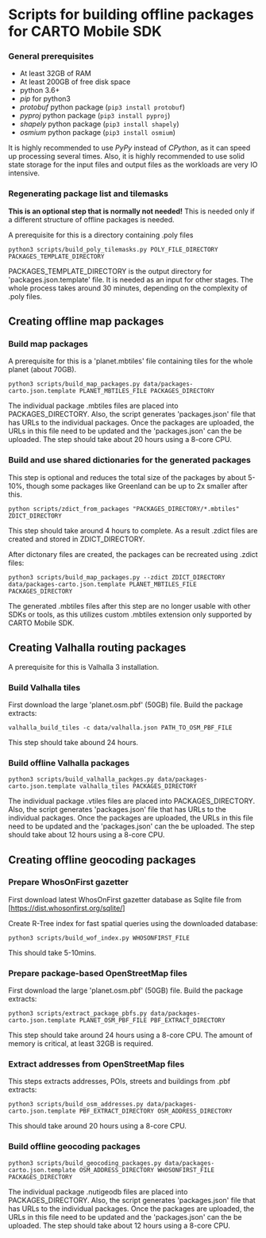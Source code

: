 # Scripts for building offline packages for CARTO Mobile SDK

### General prerequisites

* At least 32GB of RAM
* At least 200GB of free disk space
* python 3.6+
* *pip* for python3
* *protobuf* python package (`pip3 install protobuf`)
* *pyproj* python package (`pip3 install pyproj`)
* *shapely* python package (`pip3 install shapely`)
* *osmium* python package (`pip3 install osmium`)

It is highly recommended to use *PyPy* instead of *CPython*, as it can speed up processing several times.
Also, it is highly recommended to use solid state storage for the input files and output files as
the workloads are very IO intensive.

### Regenerating package list and tilemasks

**This is an optional step that is normally not needed!** This is needed only if a different structure of offline packages is needed.

A prerequisite for this is a directory containing .poly files

```
python3 scripts/build_poly_tilemasks.py POLY_FILE_DIRECTORY PACKAGES_TEMPLATE_DIRECTORY
```

PACKAGES_TEMPLATE_DIRECTORY is the output directory for 'packages.json.template' file. 
It is needed as an input for other stages.
The whole process takes around 30 minutes, depending on the complexity of .poly files.


## Creating offline map packages

### Build map packages

A prerequisite for this is a 'planet.mbtiles' file containing tiles for the whole planet (about 70GB).

```
python3 scripts/build_map_packages.py data/packages-carto.json.template PLANET_MBTILES_FILE PACKAGES_DIRECTORY
```

The individual package .mbtiles files are placed into PACKAGES_DIRECTORY. Also, the script
generates 'packages.json' file that has URLs to the individual packages. Once the packages are
uploaded, the URLs in this file need to be updated and the 'packages.json' can the be uploaded.
The step should take about 20 hours using a 8-core CPU.

### Build and use shared dictionaries for the generated packages

This step is optional and reduces the total size of the packages by about 5-10%, though some packages like Greenland can be up to 2x smaller after this.

```
python scripts/zdict_from_packages "PACKAGES_DIRECTORY/*.mbtiles" ZDICT_DIRECTORY
```

This step should take around 4 hours to complete. As a result .zdict files are created and stored in ZDICT_DIRECTORY.

After dictonary files are created, the packages can be recreated using .zdict files:

```
python3 scripts/build_map_packages.py --zdict ZDICT_DIRECTORY data/packages-carto.json.template PLANET_MBTILES_FILE PACKAGES_DIRECTORY
```

The generated .mbtiles files after this step are no longer usable with other SDKs or tools, as this utilizes custom .mbtiles extension only supported by CARTO Mobile SDK.


## Creating Valhalla routing packages

A prerequisite for this is Valhalla 3 installation.

### Build Valhalla tiles

First download the large 'planet.osm.pbf' (50GB) file. Build the package extracts:

```
valhalla_build_tiles -c data/valhalla.json PATH_TO_OSM_PBF_FILE
```

This step should take abound 24 hours.

### Build offline Valhalla packages

```
python3 scripts/build_valhalla_packges.py data/packages-carto.json.template valhalla_tiles PACKAGES_DIRECTORY
```

The individual package .vtiles files are placed into PACKAGES_DIRECTORY. Also, the script
generates 'packages.json' file that has URLs to the individual packages. Once the packages are
uploaded, the URLs in this file need to be updated and the 'packages.json' can the be uploaded.
The step should take about 12 hours using a 8-core CPU.


## Creating offline geocoding packages

### Prepare WhosOnFirst gazetter

First download latest WhosOnFirst gazetter database as Sqlite file from [https://dist.whosonfirst.org/sqlite/]

Create R-Tree index for fast spatial queries using the downloaded database:

```
python3 scripts/build_wof_index.py WHOSONFIRST_FILE
```

This should take 5-10mins.

### Prepare package-based OpenStreetMap files

First download the large 'planet.osm.pbf' (50GB) file. Build the package extracts:

```
python3 scripts/extract_package_pbfs.py data/packages-carto.json.template PLANET_OSM_PBF_FILE PBF_EXTRACT_DIRECTORY
```

This step should take around 24 hours using a 8-core CPU. The amount of memory is critical, at least 32GB is required.

### Extract addresses from OpenStreetMap files

This steps extracts addresses, POIs, streets and buildings from .pbf extracts:

```
python3 scripts/build_osm_addresses.py data/packages-carto.json.template PBF_EXTRACT_DIRECTORY OSM_ADDRESS_DIRECTORY
```

This should take around 20 hours using a 8-core CPU.

### Build offline geocoding packages

```
python3 scripts/build_geocoding_packages.py data/packages-carto.json.template OSM_ADDRESS_DIRECTORY WHOSONFIRST_FILE PACKAGES_DIRECTORY
```

The individual package .nutigeodb files are placed into PACKAGES_DIRECTORY. Also, the script
generates 'packages.json' file that has URLs to the individual packages. Once the packages are
uploaded, the URLs in this file need to be updated and the 'packages.json' can the be uploaded.
The step should take about 12 hours using a 8-core CPU.
